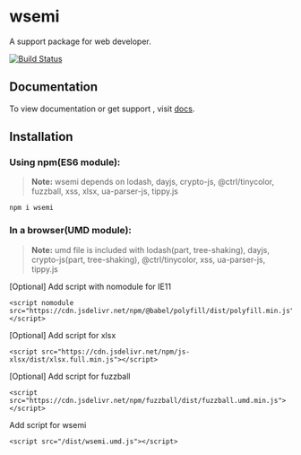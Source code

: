 # wsemi
A support package for web developer.

[![Build Status](https://travis-ci.org/yuda-lyu/wsemi.svg?branch=master)](https://travis-ci.org/yuda-lyu/wsemi)

## Documentation
To view documentation or get support , visit [docs](https://yuda-lyu.github.io/wsemi/wsemi.html).

## Installation
### Using npm(ES6 module):
> **Note:** wsemi depends on lodash, dayjs, crypto-js, @ctrl/tinycolor, fuzzball, xss, xlsx, ua-parser-js, tippy.js

```alias
npm i wsemi
```

### In a browser(UMD module):
> **Note:** umd file is included with lodash(part, tree-shaking), dayjs, crypto-js(part, tree-shaking), @ctrl/tinycolor, xss, ua-parser-js, tippy.js

[Optional] Add script with nomodule for IE11
```alias
<script nomodule src="https://cdn.jsdelivr.net/npm/@babel/polyfill/dist/polyfill.min.js"></script>
```
[Optional] Add script for xlsx
```alias
<script src="https://cdn.jsdelivr.net/npm/js-xlsx/dist/xlsx.full.min.js"></script>
```
[Optional] Add script for fuzzball
```alias
<script src="https://cdn.jsdelivr.net/npm/fuzzball/dist/fuzzball.umd.min.js"></script>
```
Add script for wsemi
```alias
<script src="/dist/wsemi.umd.js"></script>
```
